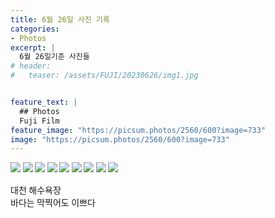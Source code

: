 ```yaml
---
title: 6월 26일 사진 기록
categories:
- Photos
excerpt: |
  6월 26일기준 사진들
# header:
#   teaser: /assets/FUJI/20230626/img1.jpg


feature_text: |
  ## Photos
  Fuji Film
feature_image: "https://picsum.photos/2560/600?image=733"
image: "https://picsum.photos/2560/600?image=733"
---
```

<style type="text/css"> 
@font-face {
    font-family: 'GmarketSansMedium';
    src: url('https://cdn.jsdelivr.net/gh/projectnoonnu/noonfonts_2001@1.1/GmarketSansMedium.woff') format('woff');
    font-weight: normal;
    font-style: normal;
}
body{
font-family: 'GmarketSansMedium';
}
</style>


<img src = "/assets/FUJI/20230626/img1.jpg">
<img src = "/assets/FUJI/20230626/img2.jpg">
<img src = "/assets/FUJI/20230626/img3.jpg">
<img src = "/assets/FUJI/20230626/img4.jpg">
<img src = "/assets/FUJI/20230626/img5.jpg">
<img src = "/assets/FUJI/20230626/img6.jpg">
<img src = "/assets/FUJI/20230626/img7.jpg">
<img src = "/assets/FUJI/20230626/img8.jpg">
<img src = "/assets/FUJI/20230626/img9.jpg">



대천 해수욕장<br>
바다는 막찍어도 이쁘다

